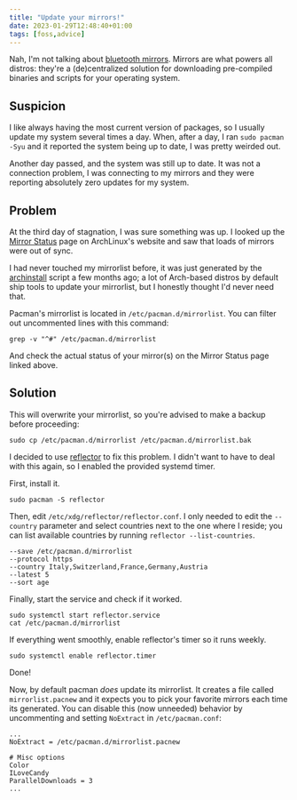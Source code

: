 ```yaml
---
title: "Update your mirrors!"
date: 2023-01-29T12:48:40+01:00
tags: [foss,advice]
---
```


Nah, I'm not talking about [bluetooth mirrors](https://www.bathshack.com/blog/bluetooth-mirrors-everything-you-need-to-know-before-you-buy/). Mirrors are what powers all distros: they're a (de)centralized solution for downloading pre-compiled binaries and scripts for your operating system.

## Suspicion
I like always having the most current version of packages, so I usually update my system several times a day. When, after a day, I ran `sudo pacman -Syu` and it reported the system being up to date, I was pretty weirded out.

Another day passed, and the system was still up to date. It was not a connection problem, I was connecting to my mirrors and they were reporting absolutely zero updates for my system.

## Problem

At the third day of stagnation, I was sure something was up. I looked up the [Mirror Status](https://archlinux.org/mirrors/status/) page on ArchLinux's website and saw that loads of mirrors were out of sync.

I had never touched my mirrorlist before, it was just generated by the  [archinstall](https://github.com/archlinux/archinstall) script a few months ago; a lot of Arch-based distros by default ship tools to update your mirrorlist, but I honestly thought I'd never need that.

Pacman's mirrorlist is located in `/etc/pacman.d/mirrorlist`. You can filter out uncommented lines with this command:

```
grep -v "^#" /etc/pacman.d/mirrorlist
```

And check the actual status of your mirror(s) on the Mirror Status page linked above.

## Solution

This will overwrite your mirrorlist, so you're advised to make a backup before proceeding:

```
sudo cp /etc/pacman.d/mirrorlist /etc/pacman.d/mirrorlist.bak
```

I decided to use [reflector](https://xyne.dev/projects/reflector/) to fix this problem. I didn't want to have to deal with this again, so I enabled the provided systemd timer.

First, install it.

```
sudo pacman -S reflector
```

Then, edit `/etc/xdg/reflector/reflector.conf`. I only needed to edit the `--country` parameter and select countries next to the one where I reside; you can list available countries by running `reflector --list-countries`.

```
--save /etc/pacman.d/mirrorlist
--protocol https
--country Italy,Switzerland,France,Germany,Austria
--latest 5
--sort age
```

Finally, start the service and check if it worked.
```
sudo systemctl start reflector.service
cat /etc/pacman.d/mirrorlist
```

If everything went smoothly, enable reflector's timer so it runs weekly.
```
sudo systemctl enable reflector.timer
```

Done!

Now, by default pacman _does_ update its mirrorlist. It creates a file called `mirrorlist.pacnew` and it expects you to pick your favorite mirrors each time its generated. You can disable this (now unneeded) behavior by uncommenting and setting `NoExtract` in `/etc/pacman.conf`:

```
...
NoExtract = /etc/pacman.d/mirrorlist.pacnew

# Misc options
Color
ILoveCandy
ParallelDownloads = 3
...
```
